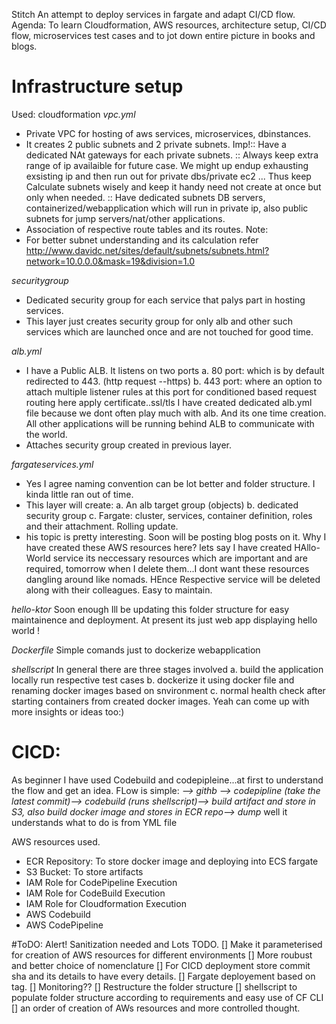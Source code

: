 Stitch
An attempt to deploy services in fargate and adapt CI/CD flow.
Agenda: To learn Cloudformation, AWS resources, architecture setup, CI/CD flow, microservices test cases
and to jot down entire picture in books and blogs.

# Infrastructure setup

Used: cloudformation 
*vpc.yml*
- Private VPC for hosting of aws services, microservices, dbinstances.
- It creates 2 public subnets and 2 private subnets. 
Imp!:: Have a dedicated NAt gateways for each private subnets.
    :: Always keep extra range of ip availaible for future case. We might up endup exhausting 
       exsisting ip and then run out for private dbs/private ec2 ... Thus keep Calculate
       subnets wisely and keep it handy need not create at once but only when needed.
    :: Have dedicated subnets DB servers, containerized/webapplication which will run in private ip, also public subnets for jump servers/nat/other applications.
- Association of respective route tables and its routes.
Note: 
- For better subnet understanding and its calculation refer http://www.davidc.net/sites/default/subnets/subnets.html?network=10.0.0.0&mask=19&division=1.0

*securitygroup*
- Dedicated security group for each service that palys part in hosting services. 
- This layer just creates security group for only alb and other such services which are launched once and are not touched for good time. 

*alb.yml*
- I have a Public ALB. It listens on two ports 
a. 80 port: which is by default redirected to 443. (http request --https)
b. 443 port: where an option to attach multiple listener rules at this port for conditioned based request routing 
here apply certificate..ssl/tls
I have created dedicated alb.yml file because we dont often play much with alb. And its one time creation. 
All other applications will be running behind ALB to communicate with the world.
- Attaches security group created in previous layer. 

*fargateservices.yml*
- Yes I agree naming convention can be lot better and folder structure. I kinda little ran out of time.
- This layer will create:
a. An alb target group (objects)
b. dedicated security group
c. Fargate: cluster, services, container definition, roles and their attachment. Rolling update.
- his topic is pretty interesting. Soon will be posting blog posts on it.
Why I have created these AWS resources here? lets say I have created HAllo-World service its neccessary resources 
which are important and are required, tomorrow when I delete them...I dont want these resources dangling around like nomads.
HEnce Respective service will be deleted along with their colleagues. Easy to maintain.

*hello-ktor*
Soon enough Ill be updating this folder structure for easy maintainence and deployment.
At present its just web app displaying hello world !

*Dockerfile*
Simple comands just to dockerize webapplication

*shellscript*
In general there are three stages involved 
a. build the application locally run respective test cases
b. dockerize it using docker file and renaming docker images based on snvironment
c. normal health check after starting containers from created docker images.
Yeah can come up with more insights or ideas too:)

# CICD:
As beginner I have used Codebuild and codepipleine...at first to understand the flow and get an idea.
FLow is simple: 
*--> githb --> codepipline (take the latest commit)--> codebuild (runs shellscript)--> build artifact and store in S3, also
build docker image and stores in ECR repo--> dump* 
well it understands what to do is from YML file

AWS resources used.
- ECR Repository: To store docker image and deploying into ECS fargate
- S3 Bucket: To store artifacts
- IAM Role for CodePipeline Execution
- IAM Role for CodeBuild Execution
- IAM Role for Cloudformation Execution
- AWS Codebuild
- AWS CodePipeline

#ToDO:
Alert! Sanitization needed and Lots TODO.
[] Make it parameterised for creation of AWS resources for different environments
[] More roubust and better choice of nomenclature
[] For CICD deployment store commit sha and its details to have every details.
[] Fargate deployement based on tag.
[] Monitoring??
[] Restructure the folder structure
[] shellscript to populate folder structure according to requirements and easy use of CF CLI 
[] an order of creation of AWs resources and more controlled thought.
